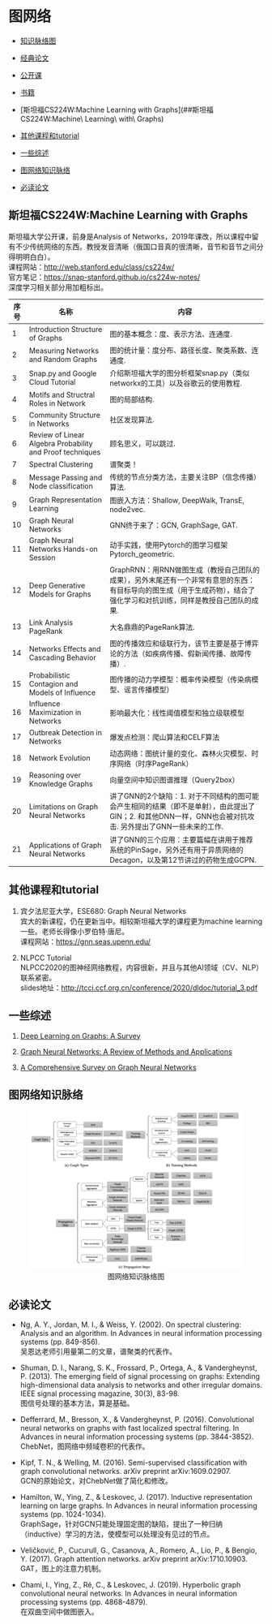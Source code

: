 图网络
======
  * [知识脉络图](##知识脉络图)
  * [经典论文](##经典论文)
  * [公开课](##公开课)
  * [书籍](##书籍)
 
  * [斯坦福CS224W:Machine Learning with Graphs](##斯坦福CS224W:Machine\ Learning\ with\ Graphs)
  * [其他课程和tutorial](##其他课程和tutorial)
  * [一些综述](##一些综述)
  * [图网络知识脉络](##图网络知识脉络)
  * [必读论文](##必读论文)
  
  

斯坦福CS224W:Machine Learning with Graphs
-----------------------------------------

斯坦福大学公开课，前身是Analysis of
Networks，2019年课改，所以课程中留有不少传统网络的东西。教授发音清晰（俄国口音真的很清晰，音节和音节之间分得明明白白）。\
课程网站：<http://web.stanford.edu/class/cs224w/>\
官方笔记：<https://snap-stanford.github.io/cs224w-notes/>\
深度学习相关部分用加粗标出。

| 序号  | 名称                                                      | 内容                                 |   
|------|-----------------------------------------------------------|-------------------------------------|
| 1    | Introduction Structure of Graphs                          | 图的基本概念：度、表示方法、连通度.  |   
| 2    | Measuring Networks and Random Graphs                      | 图的统计量：度分布、路径长度、聚类系数、连通度.        |   |   |
| 3    | Snap.py and Google Cloud Tutorial                         | 介绍斯坦福大学的图分析框架snap.py（类似networkx的工具）以及谷歌云的使用教程.      |
| 4    | Motifs and Structral Roles in Network                     | 图的局部结构.      |
| 5    | Community Structure in Networks                           | 社区发现算法.    |
| 6    | Review of Linear Algebra Probability and Proof techniques | 顾名思义，可以跳过.       |
| 7    | Spectral Clustering                                       | 谱聚类！                               |
| 8    | Message Passing and Node classification                   | 传统的节点分类方法，主要关注BP（信念传播）算法.   |
| 9    | Graph Representation Learning                             | 图嵌入方法：Shallow, DeepWalk, TransE, node2vec.          |
| 10   | Graph Neural Networks                                     | GNN终于来了：GCN, GraphSage, GAT.    |
| 11   | Graph Neural Networks Hands-on Session                    | 动手实践，使用Pytorch的图学习框架Pytorch_geometric.  |
| 12   | Deep Generative Models for Graphs                         | GraphRNN：用RNN做图生成（教授自己团队的成果），另外末尾还有一个非常有意思的东西：有目标导向的图生成（用于生成药物），结合了强化学习和对抗训练，同样是教授自己团队的成果. |   |   |
| 13   | Link Analysis PageRank                                    | 大名鼎鼎的PageRank算法.        |
| 14   | Networks Effects and Cascading Behavior                   | 图的传播效应和级联行为，该节主要是基于博弈论的方法（如疾病传播、假新闻传播、故障传播）.  |   |   |
| 15   | Probabilistic Contagion and Models of Influence           | 图传播的动力学模型：概率传染模型（传染病模型、谣言传播模型）  |
| 16   | Influence Maximization in Networks                        | 影响最大化：线性阈值模型和独立级联模型    |
| 17   | Outbreak Detection in Networks                            | 爆发点检测：爬山算法和CELF算法    |
| 18   | Network Evolution                                         | 动态网络：图统计量的变化、森林火灾模型、时序网络（时序PageRank） |
| 19   | Reasoning over Knowledge Graphs                           | 向量空间中知识图谱推理（Query2box）  |
| 20   | Limitations on Graph Neural Networks                      | 讲了GNN的2个缺陷：1. 对于不同结构的图可能会产生相同的结果（即不是单射），由此提出了GIN；2. 和其他DNN一样，GNN也会被对抗攻击. 另外提出了GNN一些未来的工作.    | 
| 21   | Applications of Graph Neural Networks                     | 讲了GNN的三个应用：主要篇幅在讲用于推荐系统的PinSage，另外还有用于异质网络的Decagon，以及第12节讲过的药物生成GCPN.        |

其他课程和tutorial
------------------

1.  宾夕法尼亚大学，ESE680: Graph Neural Networks\
    宾大的新课程，仍在更新当中。相较斯坦福大学的课程更为machine
    learning一些。老师长得像小罗伯特·唐尼。\
    课程网站：<https://gnn.seas.upenn.edu/>

2.  NLPCC Tutorial\
    NLPCC2020的图神经网络教程，内容很新，并且与其他AI领域（CV、NLP）联系紧密。\
    slides地址：<http://tcci.ccf.org.cn/conference/2020/dldoc/tutorial_3.pdf>

一些综述
--------

1.  [Deep Learning on Graphs: A
    Survey](https://arxiv.org/pdf/1812.04202.pdf)

2.  [Graph Neural Networks: A Review of Methods and
    Applications](https://arxiv.org/pdf/1812.08434.pdf)

3.  [A Comprehensive Survey on Graph Neural
    Networks](https://ieeexplore.ieee.org/abstract/document/9046288)

图网络知识脉络
--------------

<figure>
  <img src="image/gnn_1.png"/>
  <figcaption style="display: block; text-align: center;">图网络知识脉络图</figcaption>
</figure>

必读论文
--------

-   Ng, A. Y., Jordan, M. I., & Weiss, Y. (2002). On spectral
    clustering: Analysis and an algorithm. In Advances in neural
    information processing systems (pp. 849-856).\
    吴恩达老师引用量第二的文章，谱聚类的代表作。

-   Shuman, D. I., Narang, S. K., Frossard, P., Ortega, A., &
    Vandergheynst, P. (2013). The emerging field of signal processing on
    graphs: Extending high-dimensional data analysis to networks and
    other irregular domains. IEEE signal processing magazine, 30(3),
    83-98.\
    图信号处理的基本方法，算是基础。

-   Defferrard, M., Bresson, X., & Vandergheynst, P. (2016).
    Convolutional neural networks on graphs with fast localized spectral
    filtering. In Advances in neural information processing systems (pp.
    3844-3852).\
    ChebNet，图网络中频域卷积的代表作。

-   Kipf, T. N., & Welling, M. (2016). Semi-supervised classification
    with graph convolutional networks. arXiv preprint arXiv:1609.02907.\
    GCN的原始论文，对ChebNet做了简化和修改。

-   Hamilton, W., Ying, Z., & Leskovec, J. (2017). Inductive
    representation learning on large graphs. In Advances in neural
    information processing systems (pp. 1024-1034).\
    GraphSage，针对GCN只能处理固定图的缺陷，提出了一种归纳（inductive）学习的方法，使模型可以处理没有见过的节点。

-   Veličković, P., Cucurull, G., Casanova, A., Romero, A., Lio, P., &
    Bengio, Y. (2017). Graph attention networks. arXiv preprint
    arXiv:1710.10903.\
    GAT，图上的注意力机制。

-   Chami, I., Ying, Z., Ré, C., & Leskovec, J. (2019). Hyperbolic graph
    convolutional neural networks. In Advances in neural information
    processing systems (pp. 4868-4879).\
    在双曲空间中做图嵌入。